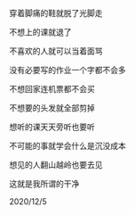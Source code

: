穿着脚痛的鞋就脱了光脚走

不想上的课就退了

不喜欢的人就可以当着面骂

没有必要写的作业一个字都不会多

不想回家连机票都不会买

不想要的头发就全部剪掉

想听的课天天旁听也要听

不可能的事就学会什么是沉没成本

想见的人翻山越岭也要去见

这就是我所谓的干净

2020/12/5